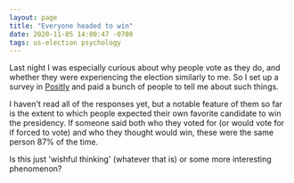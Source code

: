 ```yaml
---
layout: page
title: "Everyone headed to win"
date: 2020-11-05 14:00:47 -0700
tags: us-election psychology
---
```

Last night I was especially curious about why people vote as they do, and whether they were experiencing the election similarly to me. So I set up a survey in [Positly](https://www.positly.com/) and paid a bunch of people to tell me about such things.

I haven't read all of the responses yet, but a notable feature of them so far is the extent to which people expected their own favorite candidate to win the presidency.  If someone said both who they voted for (or would vote for if forced to vote) and who they thought would win, these were the same person 87% of the time.

Is this just 'wishful thinking' (whatever that is) or some more interesting phenomenon?
